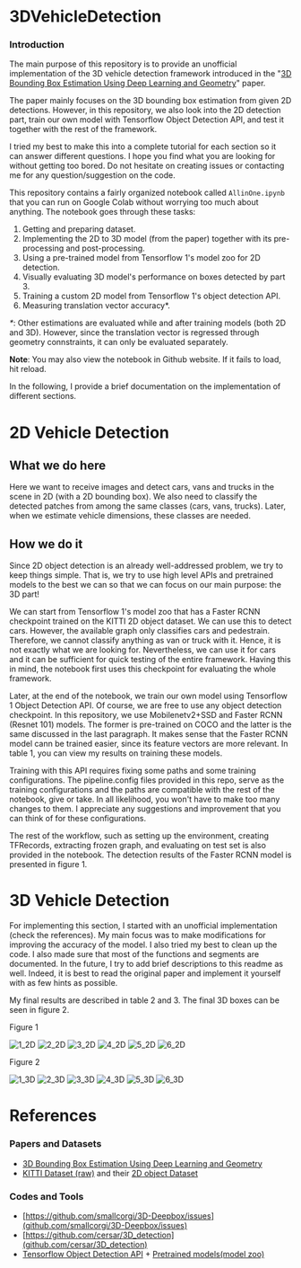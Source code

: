 # 3DVehicleDetection

### Introduction
The main purpose of this repository is to provide an unofficial implementation of the 3D vehicle detection framework introduced in the "[3D Bounding Box Estimation Using Deep Learning and Geometry](https://arxiv.org/abs/1612.00496v1)" paper.

The paper mainly focuses on the 3D bounding box estimation from given 2D detections. However, in this repository, we also look into the 2D detection part, train our own model with Tensorflow Object Detection API, and test it together with the rest of the framework.

I tried my best to make this into a complete tutorial for each section so it can answer different questions. I hope you find what you are looking for without getting too bored. Do not hesitate on creating issues or contacting me for any question/suggestion on the code.

This repository  contains a fairly organized notebook called `AllinOne.ipynb` that you can run on Google Colab without worrying too much about anything. The notebook goes through these tasks:
1. Getting and preparing dataset.
2. Implementing the 2D to 3D model (from the paper) together with its pre-processing and post-processing.
3. Using a pre-trained model from Tensorflow 1's model zoo for 2D detection.
4. Visually evaluating 3D model's performance on boxes detected by part 3.
5. Training a custom 2D model from Tensorflow 1's object detection API.
6. Measuring translation vector accuracy*.

*\**: Other estimations are evaluated while and after training models (both 2D and 3D). However, since the translation vector is regressed through geometry connstraints, it can only be evaluated separately. 

**Note**: You may also view the notebook in Github website. If it fails to load, hit reload.

In the following, I provide a brief documentation on the implementation of different sections.

# 2D Vehicle Detection
## What we do here
Here we want to receive images and detect cars, vans and trucks in the scene in 2D (with a 2D bounding box). We also need to classify the detected patches from among the same classes (cars, vans, trucks). Later, when we estimate vehicle dimensions, these classes are needed.

## How we do it
Since 2D object detection is an already well-addressed problem, we try to keep things simple. That is, we try to use high level APIs and pretrained models to the best we can so that we can focus on our main purpose: the 3D part!

We can start from Tensorflow 1's model zoo that has a Faster RCNN checkpoint trained on the KITTI 2D object dataset. We can use this to detect cars. However, the available graph only classifies cars and pedestrain. Therefore, we cannot classify anything as van or truck with it. Hence, it is not exactly what we are looking for. Nevertheless, we can use it for cars and it can be sufficient for quick testing of the entire framework. Having this in mind, the notebook first uses this checkpoint for evaluating the whole framework.

Later, at the end of the notebook, we train our own model using Tensorflow 1 Object Detection API. Of course, we are free to use any object detection checkpoint. In this repository, we use Mobilenetv2+SSD and Faster RCNN (Resnet 101) models. The former is pre-trained on COCO and the latter is the same discussed in the last paragraph. It makes sense that the Faster RCNN model cann be trained easier, since its feature vectors are more relevant. In table 1, you can view my results on training these models.

Training with this API requires fixing some paths and some training configurations. The pipeline.config files provided in this repo, serve as the training configurations and the paths are compatible with the rest of the notebook, give or take. In all likelihood, you won't have to make too many changes to them. I appreciate any suggestions and improvement that you can think of for these configurations.

The rest of the workflow, such as setting up the environment, creating TFRecords, extracting frozen graph, and evaluating on test set is also provided in the notebook. The detection results of the Faster RCNN model is presented in figure 1.

# 3D Vehicle Detection

For implementing this section, I started with an unofficial implementation (check the references). My main focus was to make modifications for improving the accuracy of the model. I also tried my best to clean up the code. I also made sure that most of the functions and segments are documented. In the future, I try to add brief descriptions to this readme as well. Indeed, it is best to read the original paper and implement it yourself with as few hints as possible.

My final results are described in table 2 and 3. The final 3D boxes can be seen in figure 2.



Figure 1

![1_2D](https://github.com/m-parchami/3DVehicleDetection/samples/2D/2_2D.jpeg)
![2_2D](https://github.com/m-parchami/3DVehicleDetection/samples/2D/7_2D.jpeg)
![3_2D](https://github.com/m-parchami/3DVehicleDetection/samples/2D/9_2D.jpeg)
![4_2D](https://github.com/m-parchami/3DVehicleDetection/samples/2D/10_2D.jpeg)
![5_2D](https://github.com/m-parchami/3DVehicleDetection/samples/2D/12_2D.jpeg)
![6_2D](https://github.com/m-parchami/3DVehicleDetection/samples/2D/14_2D.jpeg)


Figure 2

![1_3D](https://github.com/m-parchami/3DVehicleDetection/samples/3D/2_3D.jpeg)
![2_3D](https://github.com/m-parchami/3DVehicleDetection/samples/3D/7_3D.jpeg)
![3_3D](https://github.com/m-parchami/3DVehicleDetection/samples/3D/9_3D.jpeg)
![4_3D](https://github.com/m-parchami/3DVehicleDetection/samples/3D/10_3D.jpeg)
![5_3D](https://github.com/m-parchami/3DVehicleDetection/samples/3D/12_3D.jpeg)
![6_3D](https://github.com/m-parchami/3DVehicleDetection/samples/3D/14_3D.jpeg)

# References
### Papers and Datasets
- [3D Bounding Box Estimation Using Deep Learning and Geometry](https://arxiv.org/abs/1612.00496)
- [KITTI Dataset (raw)](http://www.cvlibs.net/datasets/kitti/raw_data.php) and their [2D object Dataset](http://www.cvlibs.net/datasets/kitti/eval_object.php?obj_benchmark=2d)
### Codes and Tools
- [https://github.com/smallcorgi/3D-Deepbox/issues](github.com/smallcorgi/3D-Deepbox/issues)
- [https://github.com/cersar/3D_detection](github.com/cersar/3D_detection)
- [Tensorflow Object Detection API](github.com/tensorflow/models) + [Pretrained models(model zoo)](https://github.com/tensorflow/models/blob/master/research/object_detection/g3doc/tf1_detection_zoo.md)
